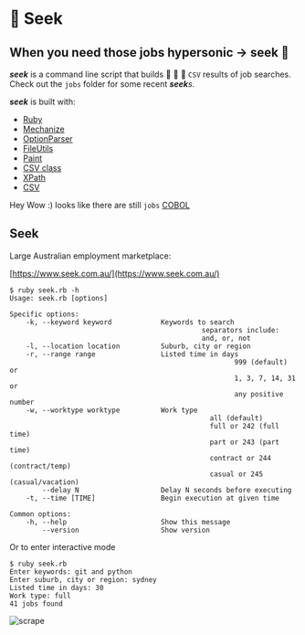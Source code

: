 # 🚀 Seek

## When you need those jobs hypersonic -> seek 🚀

**_seek_** is a command line script that builds 🔧 🔩 🔨 `CSV` results of job
searches. Check out the `jobs` folder for some recent **_seek_**_s_.

**_seek_** is built with:

- [Ruby](https://www.ruby-lang.org)
- [Mechanize](https://github.com/sparklemotion/mechanize)
- [OptionParser](https://ruby-doc.org/stdlib-2.6.3/libdoc/optparse/rdoc/OptionParser.html)
- [FileUtils](https://apidock.com/ruby/v2_6_3/FileUtils)
- [Paint](https://github.com/janlelis/paint)
- [CSV class](https://ruby-doc.org/stdlib-2.5.0/libdoc/csv/rdoc/CSV.html)
- [XPath](https://en.wikipedia.org/wiki/XPath)
- [CSV](https://en.wikipedia.org/wiki/Comma-separated_values)

Hey Wow :) looks like there are still `jobs`
[COBOL](https://en.wikipedia.org/wiki/COBOL)

## Seek

Large Australian employment marketplace:

[https://www.seek.com.au/](https://www.seek.com.au/)

```
$ ruby seek.rb -h
Usage: seek.rb [options]

Specific options:
    -k, --keyword keyword            Keywords to search
                                               separators include:
                                               and, or, not
    -l, --location location          Suburb, city or region
    -r, --range range                Listed time in days
                                                       999 (default) or
                                                       1, 3, 7, 14, 31 or
                                                       any positive number
    -w, --worktype worktype          Work type
                                                 all (default)
                                                 full or 242 (full time)
                                                 part or 243 (part time)
                                                 contract or 244 (contract/temp)
                                                 casual or 245 (casual/vacation)
        --delay N                    Delay N seconds before executing
    -t, --time [TIME]                Begin execution at given time

Common options:
    -h, --help                       Show this message
        --version                    Show version
```

Or to enter interactive mode

```
$ ruby seek.rb
Enter keywords: git and python
Enter suburb, city or region: sydney
Listed time in days: 30
Work type: full
41 jobs found
```

![scrape](/images/scrape-jobs.png)
